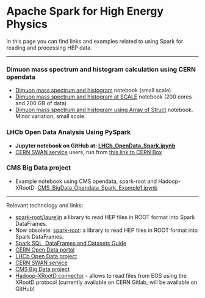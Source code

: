 # Apache Spark for High Energy Physics
In this page you can find links and examples related to using Spark for reading and processing HEP data.

--- 
### Dimuon mass spectrum and histogram calculation using CERN opendata
  * [Dimuon mass spectrum and histogram](Dimuon_mass_spectrum_histogram_Spark_mapInArrow.ipynb) notebook (small scale)
  * [Dimuon mass spectrum and histogram at SCALE](Dimuon_mass_spectrum_histogram_Spark_mapInArrow_SCALE.ipynb) notebook (200 cores and 200 GB of data)
  * [Dimuon mass spectrum and histogram using Array of Struct](Use_ArrayOfStruct__Dimuon_mass_spectrum_histogram_Spark_mapInArrow.ipynb) notebook. Minor variation, small scale.

### LHCb Open Data Analysis Using PySpark
 * **Jupyter notebook on GitHub at: [LHCb_OpenData_Spark.ipynb](LHCb_OpenData_Spark.ipynb)**  
 * [CERN SWAN service](https://swan.web.cern.ch) users, run from [this link to CERN Box](https://cernbox.cern.ch/index.php/s/98RK9xIU1s9Lf08)
   
### CMS Big Data project
 * Example notebook using CMS opendata, spark-root and Hadoop-XRootD: [CMS_BigData_Opendata_Spark_Example1.ipynb](CMS_BigData_Opendata_Spark_Example1.ipynb)
---
Relevant technology and links:
 * [spark-root/laurelin](https://github.com/spark-root/laurelin) a library to read HEP files in ROOT format into Spark DataFrames.
 * Now obsolete: [spark-root](https://github.com/diana-hep/spark-root): a library to read HEP files in ROOT format into Spark DataFrames.
 * [Spark SQL, DataFrames and Datasets Guide](https://spark.apache.org/docs/latest/sql-programming-guide.html)
 * [CERN Open Data portal](http://opendata.cern.ch/)
 * [LHCb Open Data project](https://github.com/lhcb/opendata-project)
 * [CERN SWAN service](https://swan.web.cern.ch)
 * [CMS Big Data project](https://cms-big-data.github.io)
 * [Hadoop-XRootD connector](https://gitlab.cern.ch/awg/hadoop-xrootd-connector) - allows to read files from EOS using the XRootD protocol (currently available on CERN Gitlab, will be available on GitHub)
 